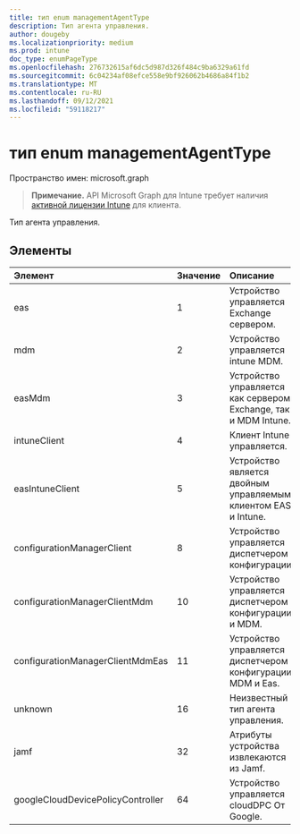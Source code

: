 ```yaml
---
title: тип enum managementAgentType
description: Тип агента управления.
author: dougeby
ms.localizationpriority: medium
ms.prod: intune
doc_type: enumPageType
ms.openlocfilehash: 276732615af6dc5d987d326f484c9ba6329a61fd
ms.sourcegitcommit: 6c04234af08efce558e9bf926062b4686a84f1b2
ms.translationtype: MT
ms.contentlocale: ru-RU
ms.lasthandoff: 09/12/2021
ms.locfileid: "59118217"
---
```

# <a name="managementagenttype-enum-type"></a>тип enum managementAgentType

Пространство имен: microsoft.graph

> **Примечание.** API Microsoft Graph для Intune требует наличия [активной лицензии Intune](https://go.microsoft.com/fwlink/?linkid=839381) для клиента.

Тип агента управления.

## <a name="members"></a>Элементы
|Элемент|Значение|Описание|
|:---|:---|:---|
|eas|1|Устройство управляется Exchange сервером.|
|mdm|2|Устройство управляется intune MDM.|
|easMdm|3|Устройство управляется как сервером Exchange, так и MDM Intune.|
|intuneClient|4 |Клиент Intune управляется.|
|easIntuneClient|5 |Устройство является двойным управляемым клиентом EAS и Intune.|
|configurationManagerClient|8 |Устройство управляется диспетчером конфигурации.|
|configurationManagerClientMdm|10 |Устройство управляется диспетчером конфигурации и MDM.|
|configurationManagerClientMdmEas|11|Устройство управляется диспетчером конфигурации, MDM и Eas.|
|unknown|16 |Неизвестный тип агента управления.|
|jamf|32|Атрибуты устройства извлекаются из Jamf.|
|googleCloudDevicePolicyController|64|Устройство управляется cloudDPC От Google.|




